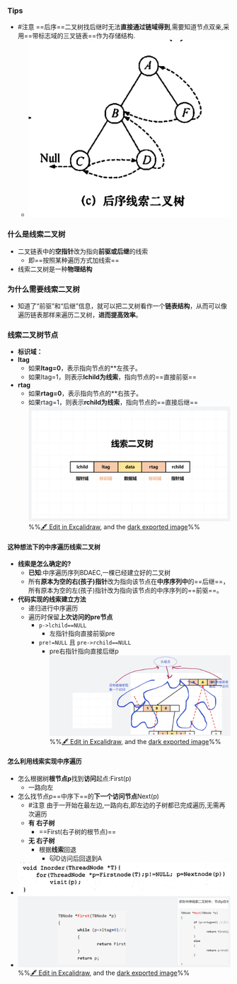 ### Tips
- #注意 ==后序==二叉树找后继时无法**直接通过链域得到**,需要知道节点双亲,采用==带标志域的三叉链表==作为存储结构.
	- ![](attachments/Pasted%20image%2020221019151233.png)
### 什么是线索二叉树
- 二叉链表中的**空指针**改为指向**前驱或后继**的线索
	- 即==按照某种遍历方式加线索==
- 线索二叉树是一种**物理结构**
### 为什么需要线索二叉树
- 知道了“前驱”和“后继”信息，就可以把二叉树看作一个**链表结构**，从而可以像遍历链表那样来遍历二叉树，**进而提高效率**。
### 线索二叉树节点
- **标识域：**
- **ltag**
	- 如果**ltag=0**，表示指向节点的**左孩子。
	- 如果ltag=1，则表示**lchild为线索**，指向节点的==直接前驱==
- **rtag**
	- 如果**rtag=0**，表示指向节点的**右孩子。
	- 如果rtag=1，则表示**rchild为线索**，指向节点的==直接后继==
![](attachments/%E7%BA%BF%E7%B4%A2%E4%BA%8C%E5%8F%89%E6%A0%91%202022-10-19%2012.26.25.excalidraw.svg)
%%[🖋 Edit in Excalidraw](attachments/%E7%BA%BF%E7%B4%A2%E4%BA%8C%E5%8F%89%E6%A0%91%202022-10-19%2012.26.25.excalidraw.md), and the [dark exported image](attachments/%E7%BA%BF%E7%B4%A2%E4%BA%8C%E5%8F%89%E6%A0%91%202022-10-19%2012.26.25.excalidraw.dark.svg)%%

#### 这种想法下的中序遍历线索二叉树
- **线索是怎么确定的?**
	- **已知**:中序遍历序列BDAEC,一棵已经建立好的二叉树
	- 所有**原本为空的右(孩子)指针**改为指向该节点在**中序序列中**的==后继==，所有原本为空的左(孩子)指针改为指向该节点的中序序列的==前驱==。
- **代码实现的线索建立方法**
	- 递归进行中序遍历
	- 遍历时保留**上次访问的pre节点**
		- `p->lchild==NULL`
			- 左指针指向直接前驱pre
		- `pre!=NULL` 且 `pre->rchild==NULL`
			- pre右指针指向直接后继p
![](attachments/%E7%BA%BF%E7%B4%A2%E4%BA%8C%E5%8F%89%E6%A0%91%202022-10-19%2012.28.52.excalidraw.svg)
%%[🖋 Edit in Excalidraw](attachments/%E7%BA%BF%E7%B4%A2%E4%BA%8C%E5%8F%89%E6%A0%91%202022-10-19%2012.28.52.excalidraw.md), and the [dark exported image](attachments/%E7%BA%BF%E7%B4%A2%E4%BA%8C%E5%8F%89%E6%A0%91%202022-10-19%2012.28.52.excalidraw.dark.svg)%%
#### 怎么利用线索实现中序遍历
- 怎么根据树**根节点p**找到**访问**起点:First(p)
	- 一路向左
- 怎么找节点p==中序下==的**下一个访问节点**Next(p)
	- #注意 由于一开始在最左边,一路向右,即左边的子树都已完成遍历,无需再次遍历
	- **有 右子树**
		- ==First(右子树的根节点)==
	- **无 右子树**
		- 根据**线索**回退
			- 🐱D访问后回退到A
- ![](attachments/Pasted%20image%2020221019135559.png)
- ![](attachments/%E7%BA%BF%E7%B4%A2%E4%BA%8C%E5%8F%89%E6%A0%91%202022-10-19%2013.31.54.excalidraw.svg)
%%[🖋 Edit in Excalidraw](attachments/%E7%BA%BF%E7%B4%A2%E4%BA%8C%E5%8F%89%E6%A0%91%202022-10-19%2013.31.54.excalidraw.md), and the [dark exported image](attachments/%E7%BA%BF%E7%B4%A2%E4%BA%8C%E5%8F%89%E6%A0%91%202022-10-19%2013.31.54.excalidraw.dark.svg)%%

